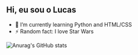 ## Hi, eu sou o Lucas
- 🌱 I’m currently learning Python and HTML/CSS
- ⚡ Random fact: I love Star Wars

![Anurag's GitHub stats](https://github-readme-stats.vercel.app/api?username=luucM&show_icons=true&theme=tokyonight)
